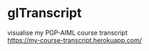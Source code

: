 # glTranscript
visualise my PGP-AIML course transcript<br>
https://my-course-transcript.herokuapp.com/
